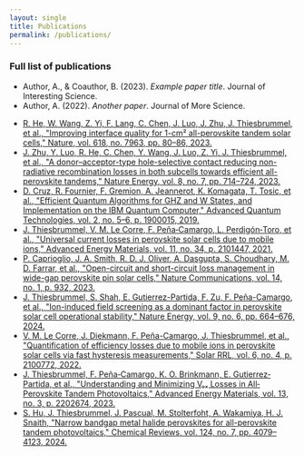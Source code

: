 ```yaml
---
layout: single
title: Publications
permalink: /publications/
---
```


### Full list of publications

- Author, A., & Coauthor, B. (2023). *Example paper title*. Journal of Interesting Science.
- Author, A. (2022). *Another paper*. Journal of More Science.


<ul>
  <li><a href="https://doi.org/10.1038/s41586-023-05823-4">R. He, W. Wang, Z. Yi, F. Lang, C. Chen, J. Luo, J. Zhu, J. Thiesbrummel, et al., "Improving interface quality for 1-cm² all-perovskite tandem solar cells," Nature, vol. 618, no. 7963, pp. 80–86, 2023.</a></li>
  <li><a href="https://doi.org/10.1038/s41560-023-01175-7">J. Zhu, Y. Luo, R. He, C. Chen, Y. Wang, J. Luo, Z. Yi, J. Thiesbrummel, et al., "A donor–acceptor-type hole-selective contact reducing non-radiative recombination losses in both subcells towards efficient all-perovskite tandems," Nature Energy, vol. 8, no. 7, pp. 714–724, 2023.</a></li>
  <li><a href="https://doi.org/10.1002/qute.201900015">D. Cruz, R. Fournier, F. Gremion, A. Jeannerot, K. Komagata, T. Tosic, et al., "Efficient Quantum Algorithms for GHZ and W States, and Implementation on the IBM Quantum Computer," Advanced Quantum Technologies, vol. 2, no. 5–6, p. 1900015, 2019.</a></li>
  <li><a href="https://doi.org/10.1002/aenm.202101447">J. Thiesbrummel, V. M. Le Corre, F. Peña‐Camargo, L. Perdigón‐Toro, et al., "Universal current losses in perovskite solar cells due to mobile ions," Advanced Energy Materials, vol. 11, no. 34, p. 2101447, 2021.</a></li>
  <li><a href="https://doi.org/10.1038/s41467-023-36366-4">P. Caprioglio, J. A. Smith, R. D. J. Oliver, A. Dasgupta, S. Choudhary, M. D. Farrar, et al., "Open-circuit and short-circuit loss management in wide-gap perovskite pin solar cells," Nature Communications, vol. 14, no. 1, p. 932, 2023.</a></li>
  <li><a href="https://doi.org/10.1038/s41560-024-01111-2">J. Thiesbrummel, S. Shah, E. Gutierrez-Partida, F. Zu, F. Peña-Camargo, et al., "Ion-induced field screening as a dominant factor in perovskite solar cell operational stability," Nature Energy, vol. 9, no. 6, pp. 664–676, 2024.</a></li>
  <li><a href="https://doi.org/10.1002/solr.202100772">V. M. Le Corre, J. Diekmann, F. Peña-Camargo, J. Thiesbrummel, et al., "Quantification of efficiency losses due to mobile ions in perovskite solar cells via fast hysteresis measurements," Solar RRL, vol. 6, no. 4, p. 2100772, 2022.</a></li>
  <li><a href="https://doi.org/10.1002/aenm.202202674">J. Thiesbrummel, F. Peña‐Camargo, K. O. Brinkmann, E. Gutierrez‐Partida, et al., "Understanding and Minimizing Vₒₓ Losses in All‐Perovskite Tandem Photovoltaics," Advanced Energy Materials, vol. 13, no. 3, p. 2202674, 2023.</a></li>
  <li><a href="https://doi.org/10.1021/acs.chemrev.3c00796">S. Hu, J. Thiesbrummel, J. Pascual, M. Stolterfoht, A. Wakamiya, H. J. Snaith, "Narrow bandgap metal halide perovskites for all-perovskite tandem photovoltaics," Chemical Reviews, vol. 124, no. 7, pp. 4079–4123, 2024.</a></li>
</ul>
